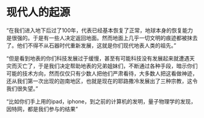 # 现代人的起源

“在我们进入地下后过了100年，代表已经基本恢复了正常，地球本身的恢复能力是很强的。于是有一些人决定返回地面。然而地面上几乎一切文明的痕迹都被抹去了。他们不得不从石器时代重新发展，这就是你们现代地表人类的祖先。”

“但是看到地表的你们科技发展过于缓慢，甚至有可能科技没有发展起来就遭遇天灾而灭亡了，于是我们决定帮助地表的兄弟姐妹们，不断通过各种手段，暗示你们可能的技术方向，然而仅仅只有少数人把他们严肃看待，大多数人把这看做神迹，还从我们第一次出现的迦南地区，也就是现在的耶路撒冷发展出了三种宗教，这令我们很失望。”

“比如你们手上用的ipad，iphone，到之前的计算机的发明，量子物理学的发现，因特网，都是我们参与的结果”
